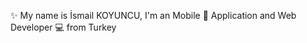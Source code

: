 ✨ My name is İsmail KOYUNCU, I'm an Mobile 📱 Application and Web Developer 💻 from Turkey

<!---
ismailkoyuncu/ismailkoyuncu is a ✨ special ✨ repository because its `README.md` (this file) appears on your GitHub profile.
You can click the Preview link to take a look at your changes.
--->
